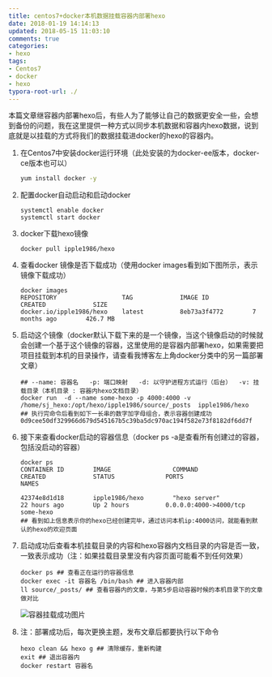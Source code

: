 ```yaml
---
title: centos7+docker本机数据挂载容器内部署hexo
date: 2018-01-19 14:14:13
updated: 2018-05-15 11:03:10
comments: true
categories:
- hexo
tags:
- Centos7
- docker
- hexo
typora-root-url: ./
---
```


本篇文章继容器内部署hexo后，有些人为了能够让自己的数据更安全一些，会想到备份的问题，我在这里提供一种方式以同步本机数据和容器内hexo数据，说到底就是以挂载的方式将我们的数据挂载进docker的hexo的容器内。

1. 在Centos7中安装docker运行环境（此处安装的为docker-ee版本，docker-ce版本也可以）

   ```sh
   yum install docker -y
   ```

2. 配置docker自动启动和启动docker

   ```shell
   systemctl enable docker
   systemctl start docker
   ```

3. docker下载hexo镜像

   ```shell
   docker pull ipple1986/hexo
   ```

4. 查看docker 镜像是否下载成功（使用docker images看到如下图所示，表示镜像下载成功）

   ```shell
   docker images
   REPOSITORY                  TAG             IMAGE ID            CREATED             SIZE
   docker.io/ipple1986/hexo    latest          8eb73a3f4772        7 months ago        426.7 MB
   ```

5. 启动这个镜像（docker默认下载下来的是一个镜像，当这个镜像启动的时候就会创建一个基于这个镜像的容器，这里使用的是容器内部署hexo，如果需要把项目挂载到本机的目录操作，请查看我博客左上角docker分类中的另一篇部署文章）

   ```shell
   ## --name: 容器名   -p: 端口映射   -d: 以守护进程方式运行（后台）  -v: 挂载目录（本机目录 : 容器内hexo文档目录）
   docker run  -d --name some-hexo -p 4000:4000 -v /home/sj_hexo:/opt/hexo/ipple1986/source/_posts  ipple1986/hexo 
   ## 执行完命令后看到如下一长串的数字加字母组合，表示容器创建成功
   0d9cee50df329966d679d545167b5c39ba5dc970ac194f582e73f8182df6dd7f
   ```

6. 接下来查看docker启动的容器信息（docker ps -a是查看所有创建过的容器，包括没启动的容器）

   ```shell
   docker ps
   CONTAINER ID        IMAGE                 COMMAND                  CREATED             STATUS              PORTS                    NAMES
   
   42374e8d1d18        ipple1986/hexo        "hexo server"            22 hours ago        Up 2 hours          0.0.0.0:4000->4000/tcp   some-hexo
   ## 看到如上信息表示你的hexo已经创建完毕，通过访问本机ip:4000访问，就能看到默认的hexo的欢迎页面
   ```

7. 启动成功后查看本机挂载目录的内容和hexo容器内文档目录的内容是否一致，一致表示成功（注：如果挂载目录里没有内容页面可能看不到任何效果）

   ```shell
   docker ps ## 查看正在运行的容器信息
   docker exec -it 容器名 /bin/bash ## 进入容器内部
   ll source/_posts/ ## 查看容器内的文章，与第5步启动容器时候的本机目录下的文章做对比
   ```

   ![容器挂载成功图片](20180119142656.png)

8. 注：部署成功后，每次更换主题，发布文章后都要执行以下命令

   ```shell
   hexo clean && hexo g ## 清除缓存，重新构建
   exit ## 退出容器内
   docker restart 容器名
   ```
